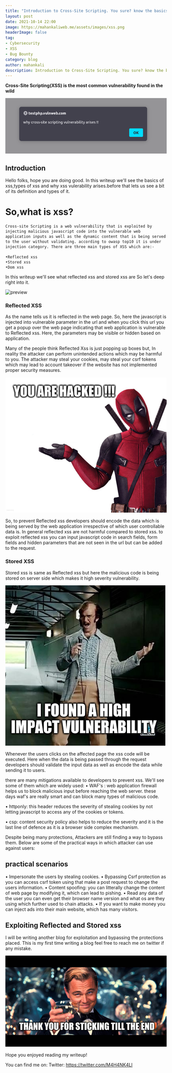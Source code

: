 ```yaml
---
title: "Introduction to Cross-Site Scripting. You sure? know the basics of XSS"
layout: post
date: 2021-10-14 22:00
image: https://mahankaliweb.me/assets/images/xss.png
headerImage: false
tag:
- Cybersecurity
- XSS
- Bug Bounty
category: blog
author: mahankali
description: Introduction to Cross-Site Scripting. You sure? know the basics of XSS
---
```



**Cross-Site Scripting(XSS) is the most common vulnerability found in the wild**

![preview](/assets/images/xss.png)

## Introduction

Hello folks, hope you are doing good. In this writeup we'll see the basics of xss,types of xss and why xss vulerability arises.before that lets us see a bit of its definition and types of it.

# So,what is xss?

    Cross-site Scripting is a web vulnerability that is exploited by injecting malicious javascript code into the vulnerable web application inputs as well as the dynamic content that is being served to the user without validating. according to owasp top10 it is under injection category. There are three main types of XSS which are:-

    •Reflected xss
    •Stored xss
    •Dom xss

In this writeup we'll see what reflected xss and stored xss are So let's deep right into it.

![preview](/assets/images/gettothepoint.png)

### Reflected XSS

As the name tells us it is reflected in the web page. So, here the javascript is injected into vulnerable parameter in the url and when you click this url you get a popup over the web page indicating that web application is vulnerable to Reflected xss. Here, the parameters may be visible or hidden based on application.

Many of the people think Reflected Xss is just popping up boxes but, In reality the attacker can perform unintended actions which may be harmful to you. The attacker may steal your cookies, may steal your csrf tokens which may lead to account takeover if the website has not implemented proper security measures.

![preview](/assets/images/hacked.png)

So, to prevent Reflected xss developers should encode the data which is being served by the web application irrespective of which user controllable data is. In general reflected xss are not harmful compared to stored xss. to exploit reflected xss you can input javascript code in search fields, form fields and hidden parameters that are not seen in the url but can be added to the request.

### Stored XSS 

Stored xss is same as Reflected xss but here the malicious code is being stored on server side which makes it high severity vulnerability.

![preview](/assets/images/highimpact.png)

Whenever the users clicks on the affected page the xss code will be executed. Here when the data is being passed through the request developers should validate the input data as well as encode the data while sending it to users.

there are many mitigations available to developers to prevent xss. We'll see some of them which are widely used:
• WAF's : web application firewall helps us to block malicious input before reaching the web server. these days waf's are really smart and can block many types of malicious code.

• httponly: this header reduces the severity of stealing cookies by not letting javascript to access any of the cookies or tokens.

• csp: content security policy also helps to reduce the severity and it is the last line of defence as it is a browser side complex mechanism.

Despite being many protections, Attackers are still finding a way to bypass them. Below are some of the practical ways in which attacker can use against users:

## practical scenarios

• Impersonate the users by stealing cookies.
• Bypassing Csrf protection as you can access csrf token using that make a post request to change the users information.
• Content spoofing: you can litterally change the content of web page by modifying it, which can lead to pishing.
• Read any data of the user you can even get their browser name version and what os are they using which further used to chain attacks.
• If you want to make money you can inject ads into their main website, which has many visitors. 


## Exploiting Reflected and Stored xss

I will be writing another blog for exploitation and bypassing the protections placed. This is my first time writing a blog feel free to reach me on twitter if any mistake.

![preview](/assets/images/end.png)

Hope you enjoyed reading my writeup!

You can find me on:
Twitter: <https://twitter.com/M4H4NK4LI>

